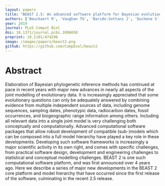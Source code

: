 ```yaml
---
layout: papers
title: "BEAST 2.5: An advanced software platform for Bayesian evolutionary analysis"
authors: ['Bouckaert R', 'Vaughan TG', 'Barido-Sottani J', 'Duchene S', 'Fourment M', 'Gavryushkina A', 'Heled J', 'Jones G', 'Kuhnert D', 'de Maio N', 'Matschiner M', 'Mendes FK', 'Muller N', 'Ogilvie HA', 'du Plessis L', 'Popinga A', 'Rambaut A', 'Rasmussen D', 'Siveroni I', 'Suchard M', 'Wu C-H', 'Xie D', 'Zhang C', 'Stadler T', 'Drummond AJ']
year: 2019
journal: PLoS Comput Biol
doi: 10.1371/journal.pcbi.1006650
preprint: 10.1101/474296
image: /images/papers/beast2.png
github: https://github.com/CompEvol/beast2
---
```


# Abstract

Elaboration of Bayesian phylogenetic inference methods has continued at pace in recent years with major new advances in nearly all aspects of the joint modelling of evolutionary data. It is increasingly appreciated that some evolutionary questions can only be adequately answered by combining evidence from multiple independent sources of data, including genome sequences, sampling dates, phenotypic data, radiocarbon dates, fossil occurrences, and biogeographic range information among others. Including all relevant data into a single joint model is very challenging both conceptually and computationally. Advanced computational software packages that allow robust development of compatible (sub-)models which can be composed into a full model hierarchy have played a key role in these developments. Developing such software frameworks is increasingly a major scientific activity in its own right, and comes with specific challenges, from practical software design, development and engineering challenges to statistical and conceptual modelling challenges. BEAST 2 is one such computational software platform, and was first announced over 4 years ago. Here we describe a series of major new developments in the BEAST 2 core platform and model hierarchy that have occurred since the first release of the software, culminating in the recent 2.5 release.